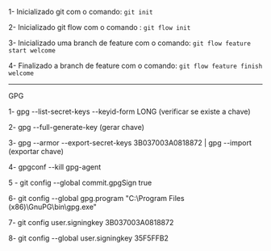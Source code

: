 1- Inicializado git com o comando: ```git init```

2- Inicializado git flow com o comando : ```git flow init```

3- Inicializado uma branch de feature com o comando: ```git flow feature start welcome```

4- Finalizado a branch de feature com o comando: ```git flow feature finish welcome```

    
________________________________
GPG

1- gpg --list-secret-keys --keyid-form LONG (verificar se existe a chave)

2- gpg --full-generate-key (gerar chave)

3- gpg --armor --export-secret-keys 3B037003A0818872 | gpg --import (exportar chave)

4- gpgconf --kill gpg-agent

5 - git config --global commit.gpgSign true

6-  git config --global gpg.program "C:\Program Files (x86)\GnuPG\bin\gpg.exe"

7- git config user.signingkey 3B037003A0818872
  
8- git config --global user.signingkey 35F5FFB2